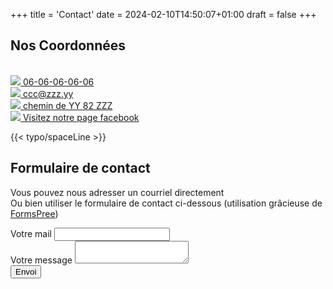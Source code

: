 +++
title = 'Contact'
date = 2024-02-10T14:50:07+01:00
draft = false
+++

## Nos Coordonnées
<br>
<div class="pl-4 text-lg">
    <a href= "tel:0606060606">
        <img class="w-8 inline  align-middle pb-4 "  src="/svg/phone.svg">
        <span class="pl-8 md:pl-32">06-06-06-06-06</span>
    </a>
</div>

<div class="pl-4 text-lg">
    <a href="mailto:ccc@zzz.yy">
        <img class="w-8 inline  align-middle pb-4 "  src="/svg/mail.svg">
        <span class="pl-8 md:pl-32">ccc@zzz.yy</span>
    </a>
</div>
<div class="pl-4 text-lg">
    <a href="#">
        <img class="w-8 inline  align-middle pb-4 "  src="/svg/adresse.svg">
        <span class="pl-8 md:pl-32">chemin de YY 82 ZZZ</span>
    </a>
</div>
<div class="pl-4 text-lg">
    <a href="https://www.facebook.com/LesBlousesBrothers82/">
        <img class="w-8 inline  align-middle pb-4 "  src="/svg/piedPage/facebook.svg">
        <span class="pl-8 md:pl-32">Visitez notre page facebook</span>
    </a>
</div>


{{< typo/spaceLine >}}

## Formulaire de contact
<div class="pl-2 md:pl-0">
<p class="italic font-semibold">Vous pouvez nous adresser un courriel directement<br>
Ou bien utiliser le formulaire de contact ci-dessous<span class="font-light not-italic "> (utilisation grâcieuse de <a class="italic" href="https://formspree.io">FormsPree</a>)</span></p>
</div>

<!-- essai tailwind form component -->
<div class="w-full max-w-xs">
  <form class="bg-white shadow-md rounded px-8 pt-6 pb-8 mb-4"   action="https://formspree.io/f/xdoqprgv"
  method="POST">
    <div class="mb-4">
      <label class="block text-gray-700 text-sm font-bold mb-2" >
        Votre mail
      </label>
      <input class="shadow appearance-none border rounded w-full py-2 px-3 text-gray-700 leading-tight focus:outline-none focus:shadow-outline" type="email" name="email">
    </div>
    <div class="mb-6">
      <label class="block text-gray-700 text-sm font-bold mb-2" >
       Votre message
      </label>
      <textarea class="shadow appearance-none border border-red-500 rounded w-full py-2 px-3 text-gray-700 mb-3 leading-tight focus:outline-none focus:shadow-outline" name="Votre message"></textarea>
    </div>
    <div class="flex items-center justify-between">
      <button class="bg-blue-500 hover:bg-blue-700 text-white font-bold py-2 px-4 rounded focus:outline-none focus:shadow-outline" type="submit">
        Envoi
      </button>
    </div>
  </form>
</div>

